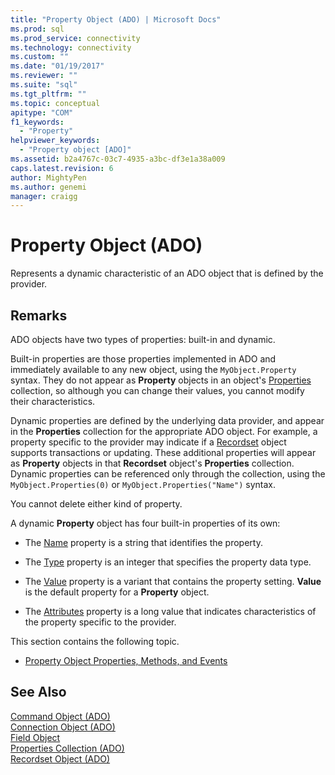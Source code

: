 ```yaml
---
title: "Property Object (ADO) | Microsoft Docs"
ms.prod: sql
ms.prod_service: connectivity
ms.technology: connectivity
ms.custom: ""
ms.date: "01/19/2017"
ms.reviewer: ""
ms.suite: "sql"
ms.tgt_pltfrm: ""
ms.topic: conceptual
apitype: "COM"
f1_keywords: 
  - "Property"
helpviewer_keywords: 
  - "Property object [ADO]"
ms.assetid: b2a4767c-03c7-4935-a3bc-df3e1a38a009
caps.latest.revision: 6
author: MightyPen
ms.author: genemi
manager: craigg
---
```

# Property Object (ADO)
Represents a dynamic characteristic of an ADO object that is defined by the provider.  
  
## Remarks  
 ADO objects have two types of properties: built-in and dynamic.  
  
 Built-in properties are those properties implemented in ADO and immediately available to any new object, using the `MyObject.Property` syntax. They do not appear as **Property** objects in an object's [Properties](../../../ado/reference/ado-api/properties-collection-ado.md) collection, so although you can change their values, you cannot modify their characteristics.  
  
 Dynamic properties are defined by the underlying data provider, and appear in the **Properties** collection for the appropriate ADO object. For example, a property specific to the provider may indicate if a [Recordset](../../../ado/reference/ado-api/recordset-object-ado.md) object supports transactions or updating. These additional properties will appear as **Property** objects in that **Recordset** object's **Properties** collection. Dynamic properties can be referenced only through the collection, using the `MyObject.Properties(0)` or `MyObject.Properties("Name")` syntax.  
  
 You cannot delete either kind of property.  
  
 A dynamic **Property** object has four built-in properties of its own:  
  
-   The [Name](../../../ado/reference/ado-api/name-property-ado.md) property is a string that identifies the property.  
  
-   The [Type](../../../ado/reference/ado-api/type-property-ado.md) property is an integer that specifies the property data type.  
  
-   The [Value](../../../ado/reference/ado-api/value-property-ado.md) property is a variant that contains the property setting. **Value** is the default property for a **Property** object.  
  
-   The [Attributes](../../../ado/reference/ado-api/attributes-property-ado.md) property is a long value that indicates characteristics of the property specific to the provider.  
  
 This section contains the following topic.  
  
-   [Property Object Properties, Methods, and Events](../../../ado/reference/ado-api/property-object-properties-methods-and-events.md)  
  
## See Also  
 [Command Object (ADO)](../../../ado/reference/ado-api/command-object-ado.md)   
 [Connection Object (ADO)](../../../ado/reference/ado-api/connection-object-ado.md)   
 [Field Object](../../../ado/reference/ado-api/field-object.md)   
 [Properties Collection (ADO)](../../../ado/reference/ado-api/properties-collection-ado.md)   
 [Recordset Object (ADO)](../../../ado/reference/ado-api/recordset-object-ado.md)
